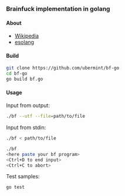 ### Brainfuck implementation in golang
#### About
- [Wikipedia](https://en.wikipedia.org/wiki/Brainfuck)
- [esolang](https://esolangs.org/wiki/Brainfuck)

#### Build
```sh
git clone https://github.com/ubermint/bf-go
cd bf-go
go build bf.go
```

#### Usage
Input from output:
```sh
./bf --utf --file=path/to/file
```

Input from stdin:
```sh
./bf < path/to/file
```
```sh
./bf
<here paste your bf program>
<Ctrl+D to end input>
<Ctrl+C to abort>
```

Test samples:
```sh
go test
```